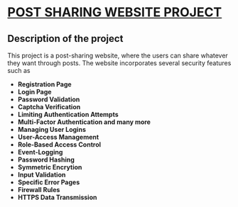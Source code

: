 # <u>POST SHARING WEBSITE PROJECT</u>

## Description of the project
This project is a post-sharing website, where the users can share whatever they want through posts.
The website incorporates several security features such as
- **Registration Page**
- **Login Page**
- **Password Validation**
- **Captcha Verification**
- **Limiting Authentication Attempts**
- **Multi-Factor Authentication and many more**
- **Managing User Logins**
- **User-Access Management**
- **Role-Based Access Control**
- **Event-Logging**
- **Password Hashing**
- **Symmetric Encrytion**
- **Input Validation**
- **Specific Error Pages**
- **Firewall Rules**
- **HTTPS Data Transmission**

